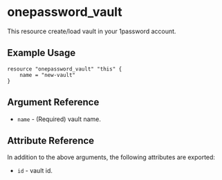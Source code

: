 # onepassword_vault

This resource create/load vault in your 1password account.

## Example Usage

```hcl
resource "onepassword_vault" "this" {
    name = "new-vault"
}
```

## Argument Reference

* `name` - (Required) vault name.

## Attribute Reference

In addition to the above arguments, the following attributes are exported:

* `id` - vault id.
